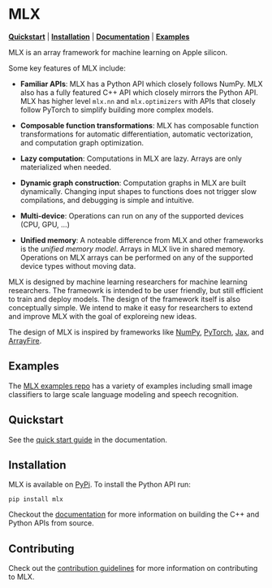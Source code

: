 # MLX

[**Quickstart**](#quickstart) | [**Installation**](#installation) |
[**Documentation**](https://ml-explore.github.io/mlx/build/html/index.html) |
[**Examples**](#examples)

MLX is an array framework for machine learning on Apple silicon.

Some key features of MLX include:

 - **Familiar APIs**: MLX has a Python API which closely follows NumPy.
   MLX also has a fully featured C++ API which closely mirrors the Python API. 
   MLX has higher level `mlx.nn` and `mlx.optimizers` with APIs that closely
   follow PyTorch to simplify building more complex models.

 - **Composable function transformations**: MLX has composable function
   transformations for automatic differentiation, automatic vectorization,
   and computation graph optimization.

 - **Lazy computation**: Computations in MLX are lazy. Arrays are only
   materialized when needed.

 - **Dynamic graph construction**: Computation graphs in MLX are built
   dynamically. Changing input shapes to functions does not trigger
   slow compilations, and debugging is simple and intuitive.

 - **Multi-device**: Operations can run on any of the supported devices (CPU,
   GPU, ...) 

 - **Unified memory**: A noteable difference from MLX and other frameworks
   is the *unified memory model*. Arrays in MLX live in shared memory.
   Operations on MLX arrays can be performed on any of the supported
   device types without moving data.

MLX is designed by machine learning researchers for machine learning
researchers. The frameowrk is intended to be user friendly, but still efficient
to train and deploy models. The design of the framework itself is also
conceptually simple. We intend to make it easy for researchers to extend and
improve MLX with the goal of exploreing new ideas. 

The design of MLX is inspired by frameworks like
[NumPy](https://numpy.org/doc/stable/index.html),
[PyTorch](https://pytorch.org/), [Jax](https://github.com/google/jax), and
[ArrayFire](https://arrayfire.org/).

## Examples

The [MLX examples repo](https://github.com/ml-explore/mlx-examples) has a
variety of examples including small image classifiers to large scale language
modeling and speech recognition.

## Quickstart

See the [quick start
guide](https://pages.github.pie.apple.com/ml-explore/framework002/build/html/quick_start.html)
in the documentation.

## Installation

MLX is available on [PyPi](https://pypi.org/project/mlx/). To install the Python API run:

```
pip install mlx
```

Checkout the
[documentation](https://ml-explore.github.io/mlx/build/html/install.html#)
for more information on building the C++ and Python APIs from source.

## Contributing 

Check out the [contribution guidelines](CONTRIBUTING.md) for more information
on contributing to MLX.
